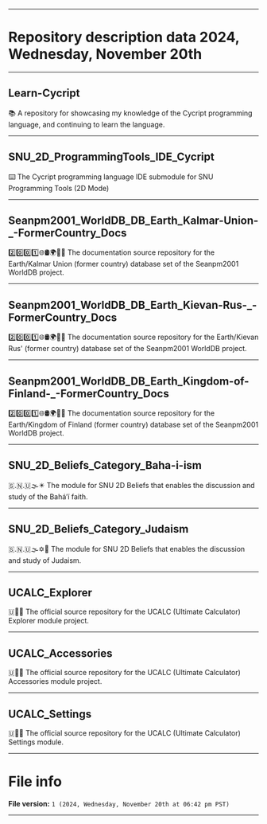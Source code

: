 
***

# Repository description data 2024, Wednesday, November 20th

---

## Learn-Cycript

📚️ A repository for showcasing my knowledge of the Cycript programming language, and continuing to learn the language. 

---

## SNU_2D_ProgrammingTools_IDE_Cycript

⌨️ The Cycript programming language IDE submodule for SNU Programming Tools (2D Mode)

---

## Seanpm2001_WorldDB_DB_Earth_Kalmar-Union-_-FormerCountry_Docs

2️⃣️0️⃣️0️⃣️1️⃣️🌐️🛢️🌍️🏴️📖️ The documentation source repository for the Earth/Kalmar Union (former country) database set of the Seanpm2001 WorldDB project. 

---

## Seanpm2001_WorldDB_DB_Earth_Kievan-Rus-_-FormerCountry_Docs

2️⃣️0️⃣️0️⃣️1️⃣️🌐️🛢️🌍️🏴️📖️ The documentation source repository for the Earth/Kievan Rus' (former country) database set of the Seanpm2001 WorldDB project. 

---

## Seanpm2001_WorldDB_DB_Earth_Kingdom-of-Finland-_-FormerCountry_Docs

2️⃣️0️⃣️0️⃣️1️⃣️🌐️🛢️🌍️🏴️📖️ The documentation source repository for the Earth/Kingdom of Finland (former country) database set of the Seanpm2001 WorldDB project. 

---

## SNU_2D_Beliefs_Category_Baha-i-ism

🇸.🇳.🇺🌫️✴️ The module for SNU 2D Beliefs that enables the discussion and study of the Baháʼí faith.

---

## SNU_2D_Beliefs_Category_Judaism

🇸.🇳.🇺🌫️✡️🕍️ The module for SNU 2D Beliefs that enables the discussion and study of Judaism.

---

## UCALC_Explorer

🇺🧮️🔎️ The official source repository for the UCALC (Ultimate Calculator) Explorer module project.

---

## UCALC_Accessories

🇺🧮️🦾️ The official source repository for the UCALC (Ultimate Calculator) Accessories module project.

---

## UCALC_Settings

🇺🧮️⚙️ The official source repository for the UCALC (Ultimate Calculator) Settings module.

***

# File info

**File version:** `1 (2024, Wednesday, November 20th at 06:42 pm PST)`

***

